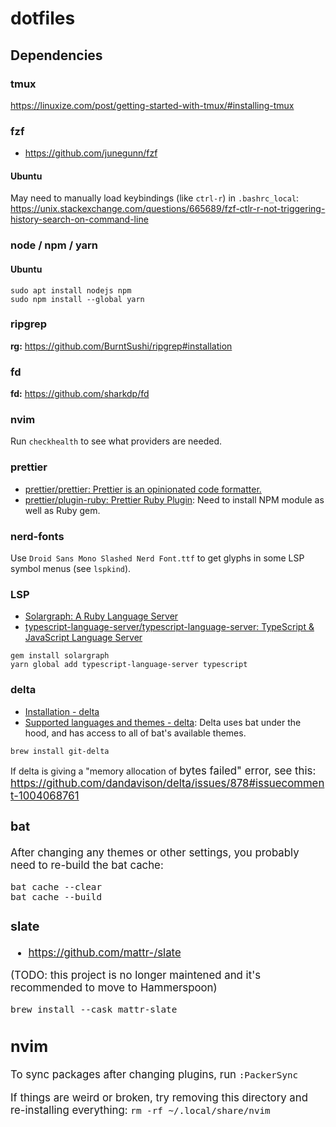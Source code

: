 # dotfiles

## Dependencies
### tmux
https://linuxize.com/post/getting-started-with-tmux/#installing-tmux

### fzf
* https://github.com/junegunn/fzf

#### Ubuntu
May need to manually load keybindings (like `ctrl-r`) in `.bashrc_local`: https://unix.stackexchange.com/questions/665689/fzf-ctlr-r-not-triggering-history-search-on-command-line

### node / npm / yarn
#### Ubuntu
```
sudo apt install nodejs npm
sudo npm install --global yarn
```

### ripgrep
**rg:** https://github.com/BurntSushi/ripgrep#installation

### fd
**fd:** https://github.com/sharkdp/fd

### nvim
Run `checkhealth` to see what providers are needed.

### prettier
* [prettier/prettier: Prettier is an opinionated code formatter.](https://github.com/prettier/prettier)
* [prettier/plugin-ruby: Prettier Ruby Plugin](https://github.com/prettier/plugin-ruby): Need to install NPM module as well as Ruby gem.

### nerd-fonts
Use `Droid Sans Mono Slashed Nerd Font.ttf` to get glyphs in some LSP symbol menus (see `lspkind`).

### LSP
* [Solargraph: A Ruby Language Server](https://solargraph.org/)
* [typescript-language-server/typescript-language-server: TypeScript & JavaScript Language Server](https://github.com/typescript-language-server/typescript-language-server)

```
gem install solargraph
yarn global add typescript-language-server typescript
```

### delta
* [Installation - delta](https://dandavison.github.io/delta/installation.html)
* [Supported languages and themes - delta](https://dandavison.github.io/delta/supported-languages-and-themes.html): Delta uses bat under the hood, and has access to all of bat's available themes.

```
brew install git-delta
```

If delta is giving a "memory allocation of <big number> bytes failed" error, see this: https://github.com/dandavison/delta/issues/878#issuecomment-1004068761


### bat
After changing any themes or other settings, you probably need to re-build the bat cache:

```
bat cache --clear
bat cache --build
```

### slate
* https://github.com/mattr-/slate

(TODO: this project is no longer maintened and it's recommended to move to Hammerspoon)

```
brew install --cask mattr-slate
```

## nvim
To sync packages after changing plugins, run `:PackerSync`

If things are weird or broken, try removing this directory and re-installing everything: `rm -rf ~/.local/share/nvim`
